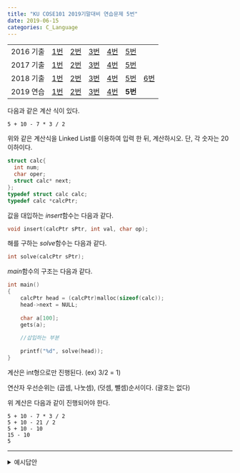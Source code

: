 ```yaml
---
title: "KU COSE101 2019기말대비 연습문제 5번"
date: 2019-06-15
categories: C_Language
---
```


| | | | | | | |
|:---------:|:---:|:---:|:---:|:---:|:---:|-----|
| 2016 기출 | [1번](https://detegice.github.io/COSE101-2016Final-Pro1) | [2번](https://detegice.github.io/COSE101-2016Final-Pro2) | [3번](https://detegice.github.io/COSE101-2016Final-Pro3) | [4번](https://detegice.github.io/COSE101-2016Final-Pro4) | [5번](https://detegice.github.io/COSE101-2016Final-Pro5) |     |
| 2017 기출 | [1번](https://detegice.github.io/COSE101-2017Final-Pro1) | [2번](https://detegice.github.io/COSE101-2017Final-Pro2) | [3번](https://detegice.github.io/COSE101-2017Final-Pro3) | [4번](https://detegice.github.io/COSE101-2017Final-Pro4) | [5번](https://detegice.github.io/COSE101-2017Final-Pro5) |     |
| 2018 기출 | [1번](https://detegice.github.io/COSE101-2018Final-Pro1) | [2번](https://detegice.github.io/COSE101-2018Final-Pro2) | [3번](https://detegice.github.io/COSE101-2018Final-Pro3) | [4번](https://detegice.github.io/COSE101-2018Final-Pro4) | [5번](https://detegice.github.io/COSE101-2018Final-Pro5) | [6번](https://detegice.github.io/COSE101-2018Final-Pro6) |
| 2019 연습 | [1번](https://detegice.github.io/COSE101-FinalPractice-Pro1) | [2번](https://detegice.github.io/COSE101-FinalPractice-Pro2) | [3번](https://detegice.github.io/COSE101-FinalPractice-Pro3) | [4번](https://detegice.github.io/COSE101-FinalPractice-Pro4) | **5번** | |

다음과 같은 계산 식이 있다.

```
5 + 10 - 7 * 3 / 2
```

위와 같은 계산식을 Linked List를 이용하여 입력 한 뒤, 계산하시오.
단, 각 숫자는 20 이하이다.

~~~c
struct calc{
  int num;
  char oper;
  struct calc* next;
};
typedef struct calc calc;
typedef calc *calcPtr;
~~~

값을 대입하는 *insert*함수는 다음과 같다.
~~~c
void insert(calcPtr sPtr, int val, char op);
~~~

해를 구하는 *solve*함수는 다음과 같다.
~~~c
int solve(calcPtr sPtr);
~~~

*main*함수의 구조는 다음과 같다.
~~~c
int main()
{
	calcPtr head = (calcPtr)malloc(sizeof(calc));
	head->next = NULL;
	
	char a[100];
	gets(a);
	
	//삽입하는 부분
	
	printf("%d", solve(head));
}
~~~

계산은 int형으로만 진행된다. (ex) 3/2 = 1)

연산자 우선순위는 (곱셈, 나눗셈), (덧셈, 뺄셈)순서이다. (괄호는 없다)

위 계산은 다음과 같이 진행되어야 한다.
```
5 + 10 - 7 * 3 / 2
5 + 10 - 21 / 2
5 + 10 - 10
15 - 10
5
```

***

<details><summary>예시답안</summary>
	
{% highlight c %}
#include<stdio.h>
#include<string.h>
#include<stdlib.h>

struct calc{
	int num;
	char oper;
	struct calc* next;
};
typedef struct calc calc;
typedef calc *calcPtr;

int solve(calcPtr sPtr) {
	calcPtr prevPtr = sPtr;
	calcPtr curPtr = sPtr->next;
	while(curPtr != NULL){
		while(curPtr->oper == '*' || curPtr->oper == '/'){
			if(curPtr->oper == '*'){
				curPtr->num *= curPtr->next->num;
			}
			if(curPtr->oper == '/'){
				curPtr->num /= curPtr->next->num;
			}
			curPtr->oper = curPtr->next->oper;
			curPtr->next = curPtr->next->next;	
		}
		prevPtr = curPtr;
		curPtr = curPtr->next;
	}
	
	prevPtr = sPtr;
	curPtr = sPtr->next;
	while(curPtr != NULL){
		while(curPtr->oper == '+' || curPtr->oper == '-'){
			if(curPtr->oper == '+'){
				curPtr->num += curPtr->next->num;
			}
			if(curPtr->oper == '-'){
				curPtr->num -= curPtr->next->num;
			}
			curPtr->oper = curPtr->next->oper;
			curPtr->next = curPtr->next->next;
		}
		
		prevPtr = curPtr;
		curPtr = curPtr->next;
	}
	
	return sPtr->next->num;
}

void insert(calcPtr sPtr, int val, char op)
{
	calcPtr newPtr = (calcPtr)malloc(sizeof(calc));
	newPtr->num = val;
	newPtr->oper = op;
	newPtr->next = NULL;
	
	calcPtr curPtr = sPtr;
	while(curPtr != NULL){
		if(curPtr->next == NULL){
			curPtr->next = newPtr;
			break;
		}
		curPtr = curPtr->next;
	}
}

int main()
{
	calcPtr head = (calcPtr)malloc(sizeof(calc));
	head->next = NULL;
	
	char a[100];
	gets(a);
	
	char* temp = strtok(a, " ");
	int tv;
	char to;
	while(temp!=NULL){
		tv = atoi(temp);
		temp = strtok(NULL," ");
		if(temp==NULL){
			insert(head, tv, 0);
			break;
		}
		to = temp[0];
		temp = strtok(NULL," ");
		insert(head, tv, to);
	}
	
	printf("%d", solve(head));
}
{% endhighlight %}
	
</details>
